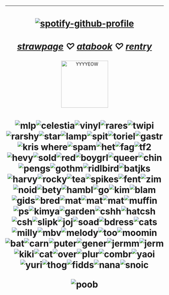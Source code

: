 
***
<h1 align="center">
  
[![spotify-github-profile](https://spotify-github-profile.kittinanx.com/api/view?uid=mh99uasv14oj8ooqzngk6hjp6&cover_image=true&theme=novatorem&show_offline=false&background_color=121212&interchange=false&bar_color=53b14f&bar_color_cover=false)](https://spotify-github-profile.kittinanx.com/api/view?uid=mh99uasv14oj8ooqzngk6hjp6&redirect=true)

</h1>
<h1 align="center">   
  
*[strawpage](https://danvs.straw.page/) ♡ [atabook](https://confetkitti.atabook.org/) ♡ [rentry](https://rentry.co/lceberglounge)*

 
 
</h1>

<p align="center">
<img width="149" alt="YYYYEOW" src="https://github.com/vampenguin/vampenguin/assets/102457014/a986255f-b2c0-4f2f-b826-1ec3c3ce4f06">
  

</p>
<h1 align="center">   
  
![mlp](https://github.com/user-attachments/assets/f0b77b0b-5c71-4b3a-b4e8-e8b4dd84fd72)![celestia](https://github.com/user-attachments/assets/53ce7ab5-2f25-48ac-a128-c6b836b9e2b2)![vinyl](https://github.com/user-attachments/assets/dbd445d1-927d-46e3-91e7-910fb01f8da0)![rares](https://github.com/user-attachments/assets/bc50aa61-e129-425b-be39-59a8f552baae)![twipi](https://github.com/user-attachments/assets/221da46e-4eb3-4a73-bcac-6a834072c66e)![rarshy](https://github.com/user-attachments/assets/78511f89-9afd-4fab-983e-3b5d3ce3a357)![star](https://github.com/user-attachments/assets/b3d4ab82-34be-4d8d-b061-b9f8e1d478b0)![lamp](https://files.catbox.moe/cj2j9c.webp)![spit](https://files.catbox.moe/tay8s1.webp)![toriel](https://files.catbox.moe/3e753s.webp)![gastr](https://github.com/user-attachments/assets/520e4599-9b8b-4ea7-a7ff-7ae389b12832)![kris where](https://github.com/user-attachments/assets/0c511c19-b6c7-4468-babe-c96a4bf79193)![spam](https://github.com/user-attachments/assets/06be52fb-b45d-4396-8592-08459933aae7)![het](https://files.catbox.moe/v7mv5q.webp)![fag](https://github.com/user-attachments/assets/af49ac43-cbd0-46ed-855f-8f2000d0d016)![tf2](https://github.com/user-attachments/assets/c280aa98-178d-4eba-8d63-a5e14f252ff9)![hevy](https://files.catbox.moe/x9wk1n.webp)![sold](https://files.catbox.moe/hqzzxm.png)![red](https://github.com/user-attachments/assets/72e94516-ac42-4474-9726-bb4697afb739)![boygrl](https://github.com/user-attachments/assets/da30b708-2f18-420c-a64c-53d137d30e87)![queer](https://github.com/user-attachments/assets/afadaec8-cc24-4dad-9a6b-3b78c04b6908)![chin](https://github.com/user-attachments/assets/c5567562-b35f-4831-b47f-eb82ea05dbba)![pengs](https://github.com/user-attachments/assets/ffe84181-21c6-450b-8641-c48e285e7413)![gothm](https://github.com/user-attachments/assets/d417dd25-680e-41c0-9899-71cd62e49001)![ridlbird](https://github.com/user-attachments/assets/c068e9ff-e8bd-41b9-9c62-22b6a18b152d)![batjks](https://github.com/user-attachments/assets/82258116-2a13-45dc-88ad-f2bc63c4a401)![harvy](https://github.com/user-attachments/assets/60f335dc-9fa7-469b-b8b6-b6b1612de253)![rocky](https://github.com/user-attachments/assets/f1d0562c-b97c-418a-930d-6a94c61f116b)![tea](https://github.com/user-attachments/assets/1ca2f61b-0b1b-4c18-8cbf-0e70dc4e1e9a)![spikes](https://github.com/user-attachments/assets/14cba426-5f1f-4350-9495-c98f1c516150)![fent](https://github.com/user-attachments/assets/1cb82c1d-a212-4353-a481-289b6c16da2c)![zim](https://github.com/user-attachments/assets/6205a0bc-913d-47ce-871c-583645b1c580)![noid](https://github.com/user-attachments/assets/19c0529c-15e5-4fdd-a5c9-d6f6e155d823)![bety](https://github.com/user-attachments/assets/8c23c734-1338-4b36-804c-9004d1b3204b)![hambl](https://github.com/user-attachments/assets/50545d32-7d4f-48e8-bb10-53b12731fc1a)![go](https://github.com/user-attachments/assets/8a73a7e6-8072-49d4-b374-0d3509a116de)![kim](https://files.catbox.moe/16431m.webp)![blam](https://files.catbox.moe/ea7tpx.webp)![gids](https://files.catbox.moe/gs78zs.webp)![bred](https://files.catbox.moe/vi1oal.png)![mat](https://files.catbox.moe/7bjl2f.webp)![mat](https://files.catbox.moe/ywkmj2.png)![mat](https://files.catbox.moe/m14bnm.webp)![muffin](https://github.com/user-attachments/assets/9e90021f-d3b1-4885-8007-a2a910d55afd)![ps](https://github.com/user-attachments/assets/fb0d022c-cbf0-4f2c-a041-ba9d458b6431)![kimya](https://github.com/user-attachments/assets/9e2e42be-3e3c-489f-aa54-bb217b98e941)![garden](https://github.com/user-attachments/assets/e7845172-4cd2-4f61-b426-cd8244fa63f2)![cshh](https://github.com/user-attachments/assets/5438e91f-4003-4291-9284-89c98d9b3d25)![hatcsh](https://github.com/user-attachments/assets/23f9073e-bddd-45a2-9b27-10f03cbcf732)![csh](https://github.com/user-attachments/assets/bdd17ac5-5e84-463e-a066-ce6edd9859e4)![slipk](https://github.com/user-attachments/assets/02399677-8ddd-411f-b273-2459d27a6533)![joj](https://github.com/user-attachments/assets/ca8ccfc0-de21-4933-99de-81ac2855e860)![soad](https://github.com/user-attachments/assets/fa463c5c-f5c4-4b09-8847-aae5378b0be3)![bdress](https://github.com/user-attachments/assets/df43bf9f-c64b-4405-905d-bc4dc07e3944)![cats](https://files.catbox.moe/5j0tvi.png)![milly](https://github.com/user-attachments/assets/0aff3e70-f353-40d9-ad0f-66f6baae9b78)![mbv](https://github.com/user-attachments/assets/ca0684cb-1c28-4691-9930-a51727836d2a)![melody](https://github.com/user-attachments/assets/fb3e9717-ce54-4dbb-ac78-fed1cea14a9e)![too](https://github.com/user-attachments/assets/13dee309-9ce8-4864-9234-de48bb80755d)![moomin](https://github.com/user-attachments/assets/b196d015-8b5d-46a0-a207-f1a9464afb52)![bat](https://github.com/user-attachments/assets/3d1b4880-8b9b-47ce-aebf-e565159c318a)![carn](https://github.com/user-attachments/assets/bd2d335c-f03f-4c82-8948-ffc8167da3c8)![puter](https://github.com/user-attachments/assets/eedc9883-cda5-4c26-bb02-ef28e26cac5c)![gener](https://github.com/user-attachments/assets/73a10a8b-d5e5-4916-a1ff-6cdadad5e997)![jermm](https://github.com/user-attachments/assets/4ba500e7-02b6-4660-98f0-377f6645fc05)![jerm](https://github.com/user-attachments/assets/3b531fe8-e2fa-4d64-b35b-054a1d80afbd)![kiki](https://github.com/user-attachments/assets/4a9b409c-a701-49c6-b969-9423d41706d5)![cat](https://github.com/user-attachments/assets/fad9cd32-c916-4e97-803f-c83a174c9aab)![over](https://github.com/user-attachments/assets/f63d9b05-727d-4b12-ad19-722f80b65ec4)![plur](https://github.com/user-attachments/assets/7b861fba-7406-4e1f-b291-41b1d88e95d6)![combr](https://github.com/user-attachments/assets/9f2a2eb6-9d21-4be1-aeba-51bf26a59f6c)![yaoi](https://github.com/user-attachments/assets/2b0502f2-f0b8-4f67-b581-c344a9771ec6)![yuri](https://github.com/user-attachments/assets/4a43f266-4c16-4e6a-a983-bf578d9d22a7)![thog](https://github.com/user-attachments/assets/1d4d5e9f-d54c-47eb-8615-bf105dd02f4f)![fidds](https://github.com/user-attachments/assets/65029514-2ecf-4a0f-b41d-90bf916bcbc0)![nana](https://github.com/user-attachments/assets/9201c84a-0057-4be4-aab2-b9e47b4bdb7a)![snoic](https://github.com/user-attachments/assets/206e13ce-cfdc-4cfa-b7dc-67725ce21f92)



![poob](https://files.catbox.moe/emb024.jpg)

</h1>
<!--
**vampenguin/vampenguin** is a ✨ _special_ ✨ repository because its `README.md` (this file) appears on your GitHub profile.

Here are some ideas to get you started:

- 🔭 I’m currently working on ...
- 🌱 I’m currently learning ...
- 👯 I’m looking to collaborate on ...
- 🤔 I’m looking for help with ...
- 💬 Ask me about ...
- 📫 How to reach me: ...
- 😄 Pronouns: ...
- ⚡ Fun fact: ...
-->
